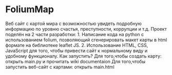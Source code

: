 # FoliumMap
Веб сайт с картой мира с возможностью увидеть подробную информацию по уровню счастья, преступности, коррупции и т.д. Проект поделён на 2 части разработки: 1. Написание кода на python с использованием folium, позволяющий сгенерировать макет карты в html формате на библиотеке leaflet JS. 2. Использование HTML, CSS, JavaScript для того, чтобы привести сайт к нормальному виду и удобному функционалу.
Как запустить?
Для того,чтобы создать карту:
открыть main.py и прочитать wiki documentaion
Для того,чтобы запустить веб-сайт с картами:
открыть main.html
